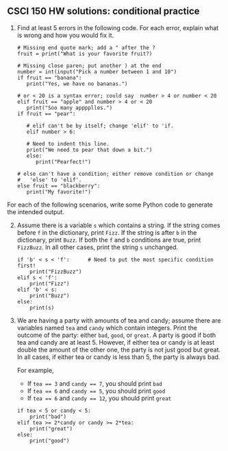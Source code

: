 CSCI 150 HW solutions: conditional practice
-------------------------------------------

1. Find at least 5 errors in the following code.  For each error,
   explain what is wrong and how you would fix it.

    ```
    # Missing end quote mark; add a " after the ?
    fruit = print("What is your favorite fruit?)

    # Missing close paren; put another ) at the end
    number = int(input("Pick a number between 1 and 10")
    if fruit == "banana":
       print("Yes, we have no bananas.")

    # or < 20 is a syntax error; could say  number > 4 or number < 20
    elif fruit == "apple" and number > 4 or < 20
       print("Soo many apppplles.")
    if fruit == "pear":

       # elif can't be by itself; change 'elif' to 'if.
       elif number > 6:

       # Need to indent this line.
       print("We need to pear that down a bit.")
       else:
          print("Pearfect!")

    # else can't have a condition; either remove condition or change
    #   'else' to 'elif'.
    else fruit == "blackberry":
       print("My favorite!")
    ```

For each of the following scenarios, write some Python code to
generate the intended output.

2. Assume there is a variable `s` which contains a string. If the
   string comes before `f` in the dictionary, print `Fizz`.  If the string
   is after `b` in the dictionary, print `Buzz`. If both the `f` and
   `b` conditions are true, print `FizzBuzz`. In all other cases,
   print the string `s` unchanged.

    ```{.python}
    if 'b' < s < 'f':      # Need to put the most specific condition first!
        print("FizzBuzz")
    elif s < 'f':
        print("Fizz")
    elif 'b' < s:
        print("Buzz")
    else:
        print(s)
    ```

3. We are having a party with amounts of tea and candy; assume there
   are variables named `tea` and `candy` which contain integers. Print
   the outcome of the party: either `bad`, `good`, or `great`. A party
   is good if both tea and candy are at least 5. However, if either
   tea or candy is at least double the amount of the other one, the
   party is not just good but great. In all cases, if either tea or
   candy is less than 5, the party is always bad.

    For example,

    * If `tea == 3` and `candy == 7`, you should print `bad`
    * If `tea == 6` and `candy == 5`, you should print `good`
    * If `tea == 6` and `candy == 12`, you should print `great`

    ```{.python}
    if tea < 5 or candy < 5:
        print("bad")
    elif tea >= 2*candy or candy >= 2*tea:
        print("great")
    else:
        print("good")
    ```
